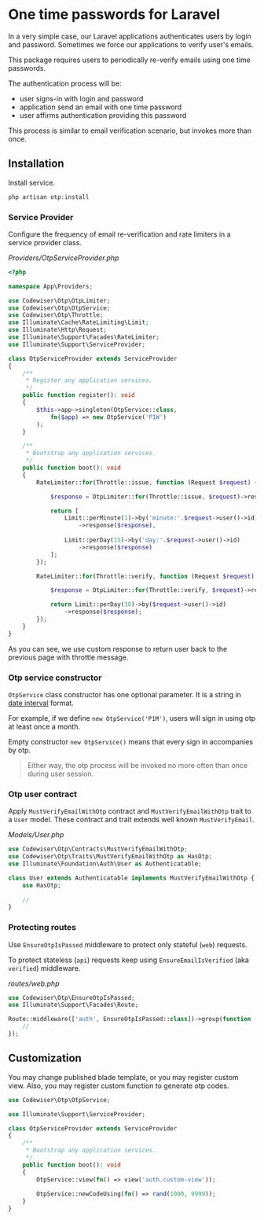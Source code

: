 # One time passwords for Laravel

In a very simple case, our Laravel applications authenticates users by login 
and password. Sometimes we force our applications to verify user's emails.

This package requires users to periodically re-verify emails using one time 
passwords.

The authentication process will be:

* user signs-in with login and password
* application send an email with one time password
* user affirms authentication providing this password

This process is similar to email verification scenario, but invokes more 
than once.

## Installation

Install service.

```php
php artisan otp:install
```

### Service Provider

Configure the frequency of email re-verification and rate limiters in a service 
provider class.

_Providers/OtpServiceProvider.php_

```php
<?php

namespace App\Providers;

use Codewiser\Otp\OtpLimiter;
use Codewiser\Otp\OtpService;
use Codewiser\Otp\Throttle;
use Illuminate\Cache\RateLimiting\Limit;
use Illuminate\Http\Request;
use Illuminate\Support\Facades\RateLimiter;
use Illuminate\Support\ServiceProvider;

class OtpServiceProvider extends ServiceProvider
{
    /**
     * Register any application services.
     */
    public function register(): void
    {
        $this->app->singleton(OtpService::class, 
            fn($app) => new OtpService('P1W')
        );
    }

    /**
     * Bootstrap any application services.
     */
    public function boot(): void
    {
        RateLimiter::for(Throttle::issue, function (Request $request) {

            $response = OtpLimiter::for(Throttle::issue, $request)->response();

            return [
                Limit::perMinute(1)->by('minute:'.$request->user()->id)
                    ->response($response),
                    
                Limit::perDay(15)->by('day:'.$request->user()->id)
                    ->response($response)
            ];
        });

        RateLimiter::for(Throttle::verify, function (Request $request) {

            $response = OtpLimiter::for(Throttle::verify, $request)->response();

            return Limit::perDay(30)->by($request->user()->id)
                ->response($response);
        });
    }
}
```

As you can see, we use custom response to return user back to the previous page 
with throttle message.

### Otp service constructor

`OtpService` class constructor has one optional parameter. It is a string in
[date interval](https://www.php.net/manual/en/dateinterval.construct.php) 
format.

For example, if we define `new OtpService('P1M')`, users will sign in 
using otp at least once a month.

Empty constructor `new OtpService()` means that every sign in accompanies 
by otp.

> Either way, the otp process will be invoked no more often than once 
> during user session.

### Otp user contract

Apply `MustVerifyEmailWithOtp` contract and `MustVerifyEmailWithOtp` trait 
to a `User` model. These contract and trait extends well known 
`MustVerifyEmail`.

_Models/User.php_

```php
use Codewiser\Otp\Contracts\MustVerifyEmailWithOtp;
use Codewiser\Otp\Traits\MustVerifyEmailWithOtp as HasOtp;
use Illuminate\Foundation\Auth\User as Authenticatable;

class User extends Authenticatable implements MustVerifyEmailWithOtp {
    use HasOtp;
    
    //
}
```

### Protecting routes

Use `EnsureOtpIsPassed` middleware to protect only stateful (`web`) requests.

To protect stateless (`api`) requests keep using 
`EnsureEmailIsVerified` (aka `verified`) middleware.

_routes/web.php_

```php
use Codewiser\Otp\EnsureOtpIsPassed;
use Illuminate\Support\Facades\Route;

Route::middleware(['auth', EnsureOtpIsPassed::class])->group(function () {
    //
});
```

## Customization

You may change published blade template, or you may register custom view.
Also, you may register custom function to generate otp codes.

```php
use Codewiser\Otp\OtpService;

use Illuminate\Support\ServiceProvider;

class OtpServiceProvider extends ServiceProvider
{
    /**
     * Bootstrap any application services.
     */
    public function boot(): void
    {
        OtpService::view(fn() => view('auth.custom-view'));
        
        OtpService::newCodeUsing(fn() => rand(1000, 9999));
    }
}
```